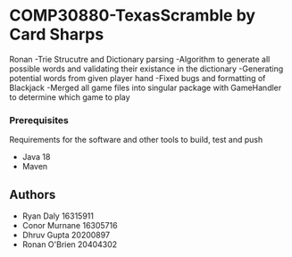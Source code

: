 # COMP30880-TexasScramble by Card Sharps

Ronan
 -Trie Strucutre and Dictionary parsing
 -Algorithm to generate all possible words and validating their existance in the dictionary
 -Generating potential words from given player hand
 -Fixed bugs and formatting of Blackjack
 -Merged all game files into singular package with GameHandler to determine which game to play

### Prerequisites

Requirements for the software and other tools to build, test and push 
- Java 18
- Maven


## Authors

- Ryan Daly                    16315911
- Conor Murnane                16305716
- Dhruv Gupta                  20200897
- Ronan O'Brien                20404302
